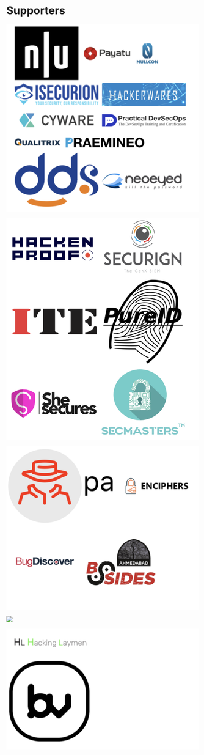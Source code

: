 # Supporters

![](../.gitbook/assets/supporter1.png)

![](../.gitbook/assets/supporter2.png)

![](../.gitbook/assets/supporter3.png)

[![](https://github.com/owaspseasides/2019/tree/d0fa465bae773e2ef507ace5d6a34922756fae25/.gitbook/assets/bazarville.png)](https://www.bazarville.com/)

![](../.gitbook/assets/supporter4.png)

